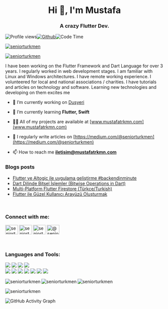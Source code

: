 <h1 align="center">Hi 👋, I'm Mustafa</h1>
<h3 align="center">A crazy Flutter Dev.</h3>

![Profile views](https://gpvc.arturio.dev/seniorturkmen)[![Github](https://img.shields.io/github/followers/seniorturkmen?label=Follow&style=flat)](https://github.com/seniorturkmen)![Code Time](https://img.shields.io/endpoint?style=flat&url=https://codetime-api.datreks.com/badge/807?logoColor=white%26project=%26recentMS=0%26showProject=true)


<p align="left"> <a href="https://github.com/ryo-ma/github-profile-trophy"><img src="https://github-profile-trophy.vercel.app/?username=seniorturkmen" alt="seniorturkmen" /></a> </p>

<p align="left"> <a href="https://twitter.com/seniorturkmen" target="blank"><img src="https://img.shields.io/twitter/follow/seniorturkmen?logo=twitter&style=for-the-badge" alt="seniorturkmen" /></a> </p>

<p>I have been working on the Flutter Framework and Dart Language for over 3 years. I regularly worked in web development stages. I am familiar with Linux and Windows architectures. I have remote working experience. I volunteered for local and national associations / charities. I have tutorials and articles on technology and software. Learning new technologies and  developing on them excites me</p>

- 🔭 I’m currently working on [Dusyeri](https://www.dusyeri.com)

- 🌱 I’m currently learning **Flutter, Swift**

- 👨‍💻 All of my projects are available at [www.mustafatrkmn.com](www.mustafatrkmn.com)

- 📝 I regularly write articles on [https://medium.com/@seniorturkmen](https://medium.com/@seniorturkmen)

- 📫 How to reach me **iletisim@mustafatrkmn.com**

### Blogs posts

<!-- BLOG-POST-LIST:START -->
- [Flutter ve Altogic ile uygulama geliştirme #backendinminute](https://medium.com/@seniorturkmen/flutter-ve-altogic-ile-uygulama-geli%C5%9Ftirme-backendinminute-2c61db9cc0f8?source=rss-d805a693a4ac------2)
- [Dart Dilinde Bitsel İşlemler &lpar;Bitwise Operations in Dart&rpar;](https://medium.com/flutter-t%C3%BCrkiye/dart-dilinde-bitsel-islemler-bitwise-operations-in-dart-3b169d2dd86f?source=rss-d805a693a4ac------2)
- [Multi-Platform Flutter Firestore &lpar;Türkçe/Turkish&rpar;](https://medium.com/flutter-t%C3%BCrkiye/multi-platform-flutter-firestore-t%C3%BCrk%C3%A7e-turkish-7dbf0443839?source=rss-d805a693a4ac------2)
- [Flutter ile Güzel Kullanıcı Arayüzü Oluşturmak](https://medium.com/flutter-t%C3%BCrkiye/flutter-ile-g%C3%BCzel-kullan%C4%B1c%C4%B1-aray%C3%BCz%C3%BC-olu%C5%9Fturmak-2b8a3c4c7b17?source=rss-d805a693a4ac------2)
<!-- BLOG-POST-LIST:END -->
<br>
<h3 align="left">Connect with me:</h3>
<p align="left">
<a href="https://twitter.com/seniorturkmen" target="blank"><img align="center" src="https://static.cdnlogo.com/logos/t/96/twitter-icon.svg" alt="seniorturkmen" height="30" width="40" /></a>
<a href="https://linkedin.com/in/seniorturkmen" target="blank"><img align="center" src="https://cdn2.iconfinder.com/data/icons/social-media-2285/512/1_Linkedin_unofficial_colored_svg-512.png" alt="seniorturkmen" height="30" width="40" /></a>
<a href="https://instagram.com/seniorturkmen" target="blank"><img align="center" src="https://static.cdnlogo.com/logos/i/4/instagram.svg" alt="seniorturkmen" height="30" width="40" /></a>
<a href="https://medium.com/@seniorturkmen" target="blank"><img align="center" src="https://cdn3.iconfinder.com/data/icons/social-media-2169/24/medium_social_media_logo-128.png" alt="@seniorturkmen" height="30" width="40" /></a>
</p>
<br>
<h3 align="left">Languages and Tools:</h3>
<p align="left"> 
    <p>
    <img src="https://img.shields.io/badge/Flutter-02569B?style=for-the-badge&logo=flutter&logoColor=white"></img>
    <img src="https://img.shields.io/badge/Dart-0175C2?style=for-the-badge&logo=dart&logoColor=white"></img>
    <img src="https://img.shields.io/badge/Amazon_AWS-232F3E?style=for-the-badge&logo=amazon-aws&logoColor=white"></img>
    <img src="https://img.shields.io/badge/MongoDB-4EA94B?style=for-the-badge&logo=mongodb&logoColor=white"></img>
    <br>
    <img src="https://img.shields.io/badge/-Visual%20Studio%20Code-23A9F2?style=flat-square&logo=Visual%20Studio%20Code&logoColor=white"/>
    <img src="https://img.shields.io/badge/-Github-181717?style=flat-square&logo=GitHub&logoColor=white"/>
    <img src="https://img.shields.io/badge/-Git-F44D27?style=flat-square&logo=Git&logoColor=white"/>
    <img src="https://img.shields.io/badge/-HTML5-E34F26?style=flat-square&logo=HTML5&logoColor=white"/>
    <img src="https://img.shields.io/badge/-CSS3-1572B6?style=flat-square&logo=CSS3&logoColor=white"/>
    <img src="https://img.shields.io/badge/-Debian-A80030?style=flat-square&logo=Debian&logoColor=white"/>
    <img src="https://img.shields.io/badge/-Google%20Cloud-4285F4?style=flat-square&logo=Google%20Cloud&logoColor=white"/>
    </p>
</p>
<p><img align="left" src="https://github-readme-streak-stats.herokuapp.com/?user=seniorturkmen&theme=dark" alt="seniorturkmen" /></p>
<p><img align="left" src="https://github-readme-stats.vercel.app/api?username=SeniorTurkmen&count_private=true&show_icons=true&theme=dark&locale=en" alt="seniorturkmen" /></p>

<p><img align="center" src="https://github-readme-stats.vercel.app/api/top-langs/?username=seniorturkmen&layout=compact&theme=dark&locale=en&hide=c#" alt="seniorturkmen" /></p>
<p><img align="center" src="https://github-readme-stats.vercel.app/api/wakatime?username=seniorturkmen&layout=compact&theme=dark" alt="seniorturkmen" /></p>


![GitHub Activity Graph](https://activity-graph.herokuapp.com/graph?username=seniorturkmen)
